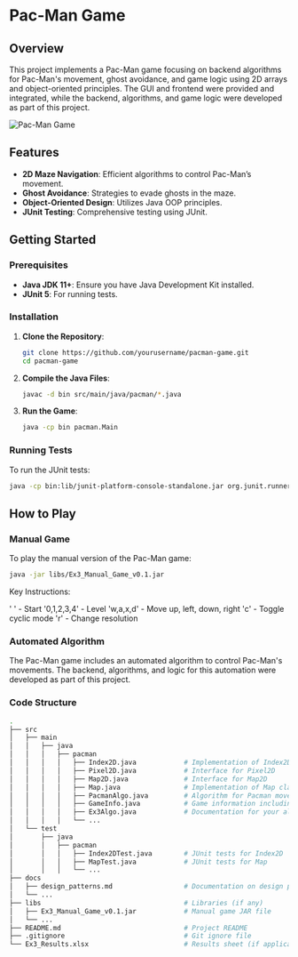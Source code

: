 # Pac-Man Game

## Overview
This project implements a Pac-Man game focusing on backend algorithms for Pac-Man's movement, ghost avoidance, and game logic using 2D arrays and object-oriented principles.
 The GUI and frontend were provided and integrated, while the backend, algorithms, and game logic were developed as part of this project.

![Pac-Man Game](link-to-screenshot-or-gif)

## Features
- **2D Maze Navigation**: Efficient algorithms to control Pac-Man’s movement.
- **Ghost Avoidance**: Strategies to evade ghosts in the maze.
- **Object-Oriented Design**: Utilizes Java OOP principles.
- **JUnit Testing**: Comprehensive testing using JUnit.

## Getting Started

### Prerequisites
- **Java JDK 11+**: Ensure you have Java Development Kit installed.
- **JUnit 5**: For running tests.

### Installation
1. **Clone the Repository**:
    ```bash
    git clone https://github.com/yourusername/pacman-game.git
    cd pacman-game
    ```
2. **Compile the Java Files**:
    ```bash
    javac -d bin src/main/java/pacman/*.java
    ```
3. **Run the Game**:
    ```bash
    java -cp bin pacman.Main
    ```

### Running Tests
To run the JUnit tests:
```bash
java -cp bin:lib/junit-platform-console-standalone.jar org.junit.runner.JUnitCore pacman.Index2DTest
```

## How to Play
### Manual Game
To play the manual version of the Pac-Man game:
 ```bash
java -jar libs/Ex3_Manual_Game_v0.1.jar
```
Key Instructions:

' ' - Start
'0,1,2,3,4' - Level
'w,a,x,d' - Move up, left, down, right
'c' - Toggle cyclic mode
'r' - Change resolution

### Automated Algorithm
The Pac-Man game includes an automated algorithm to control Pac-Man's movements. The backend, algorithms, and logic for this automation were developed as part of this project.



### Code Structure

```bash
.
├── src
│   ├── main
│   │   ├── java
│   │   │   ├── pacman
│   │   │   │   ├── Index2D.java            # Implementation of Index2D class
│   │   │   │   ├── Pixel2D.java            # Interface for Pixel2D
│   │   │   │   ├── Map2D.java              # Interface for Map2D
│   │   │   │   ├── Map.java                # Implementation of Map class
│   │   │   │   ├── PacmanAlgo.java         # Algorithm for Pacman movement
│   │   │   │   ├── GameInfo.java           # Game information including player ID
│   │   │   │   ├── Ex3Algo.java            # Documentation for your algorithm
│   │   │   │   └── ...
│   └── test
│       ├── java
│       │   ├── pacman
│       │   │   ├── Index2DTest.java        # JUnit tests for Index2D
│       │   │   ├── MapTest.java            # JUnit tests for Map
│       │   │   └── ...
├── docs
│   ├── design_patterns.md                  # Documentation on design patterns used
│   └── ...
├── libs                                    # Libraries (if any)
│   ├── Ex3_Manual_Game_v0.1.jar            # Manual game JAR file
│   └── ...
├── README.md                               # Project README
├── .gitignore                              # Git ignore file
└── Ex3_Results.xlsx                        # Results sheet (if applicable)

```

